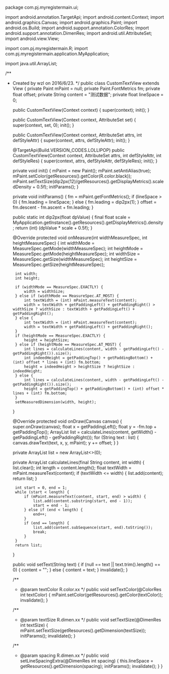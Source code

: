 package com.pj.myregistermain.ui;

import android.annotation.TargetApi;
import android.content.Context;
import android.graphics.Canvas;
import android.graphics.Paint;
import android.os.Build;
import android.support.annotation.ColorRes;
import android.support.annotation.DimenRes;
import android.util.AttributeSet;
import android.view.View;


import com.pj.myregistermain.R;
import com.pj.myregistermain.application.MyApplication;

import java.util.ArrayList;

/**
 * Created by wzl on 2016/6/23.
 */
public class CustomTextView extends View {
    private Paint mPaint = null;
    private Paint.FontMetrics fm;
    private float offset;
    private String content = "测试数据";
    private float lineSpace = 0;

    public CustomTextView(Context context) {
        super(context);
        init();
    }

    public CustomTextView(Context context, AttributeSet set) {
        super(context, set, 0);
        init();
    }

    public CustomTextView(Context context, AttributeSet attrs, int defStyleAttr) {
        super(context, attrs, defStyleAttr);
        init();
    }

    @TargetApi(Build.VERSION_CODES.LOLLIPOP)
    public CustomTextView(Context context, AttributeSet attrs, int defStyleAttr, int defStyleRes) {
        super(context, attrs, defStyleAttr, defStyleRes);
        init();
    }

    private void init() {
        mPaint = new Paint();
        mPaint.setAntiAlias(true);
        mPaint.setColor(getResources().getColor(R.color.black));
        mPaint.setTextSize(dip2px(12)/getResources().getDisplayMetrics().scaledDensity + 0.5f);
        initParams();
    }


    private void initParams() {
        fm = mPaint.getFontMetrics();
        if (lineSpace > 0) {
            fm.leading = lineSpace;
        } else {
            fm.leading = dip2px(1);
        }
        offset = fm.descent - fm.ascent + fm.leading;
    }

    public static int dip2px(float dpValue) {
        final float scale = MyApplication.getInstance().getResources().getDisplayMetrics().density;
        return (int) (dpValue * scale + 0.5f);
    }

    @Override
    protected void onMeasure(int widthMeasureSpec, int heightMeasureSpec) {
        int widthMode = MeasureSpec.getMode(widthMeasureSpec);
        int heightMode = MeasureSpec.getMode(heightMeasureSpec);
        int widthSize = MeasureSpec.getSize(widthMeasureSpec);
        int heightSize = MeasureSpec.getSize(heightMeasureSpec);

        int width;
        int height;

        if (widthMode == MeasureSpec.EXACTLY) {
            width = widthSize;
        } else if (widthMode == MeasureSpec.AT_MOST) {
            int textWidth = (int) mPaint.measureText(content);
            width = textWidth + getPaddingLeft() + getPaddingRight() > widthSize ? widthSize : textWidth + getPaddingLeft() + getPaddingRight();
        } else {
            int textWidth = (int) mPaint.measureText(content);
            width = textWidth + getPaddingLeft() + getPaddingRight();
        }
        if (heightMode == MeasureSpec.EXACTLY) {
            height = heightSize;
        } else if (heightMode == MeasureSpec.AT_MOST) {
            int lines = calculateLines(content, width - getPaddingLeft() - getPaddingRight()).size();
            int indeedHeight = getPaddingTop() + getPaddingBottom() + (int) offset * lines + (int) fm.bottom;
            height = indeedHeight > heightSize ? heightSize : indeedHeight;
        } else {
            int lines = calculateLines(content, width - getPaddingLeft() - getPaddingRight()).size();
            height = getPaddingTop() + getPaddingBottom() + (int) offset * lines + (int) fm.bottom;
        }
        setMeasuredDimension(width, height);
    }

    @Override
    protected void onDraw(Canvas canvas) {
        super.onDraw(canvas);
        float x = getPaddingLeft();
        float y = -fm.top + getPaddingTop();
        ArrayList<String> list = calculateLines(content, getWidth() - getPaddingLeft() - getPaddingRight());
        for (String text : list) {
            canvas.drawText(text, x, y, mPaint);
            y += offset;
        }
    }

    private ArrayList<String> list = new ArrayList<>(0);

    private ArrayList<String> calculateLines(final String content, int width) {
        list.clear();
        int length = content.length();
        float textWidth = mPaint.measureText(content);
        if (textWidth <= width) {
            list.add(content);
            return list;
        }

        int start = 0, end = 1;
        while (start < length) {
            if (mPaint.measureText(content, start, end) > width) {
                list.add(content.substring(start, end - 1));
                start = end - 1;
            } else if (end < length) {
                end++;
            }
            if (end == length) {
                list.add(content.subSequence(start, end).toString());
                break;
            }
        }
        return list;
    }

    public void setText(String text) {
        if (null == text || text.trim().length() == 0) {
            content = "";
        } else {
            content = text;
        }
        invalidate();
    }

    /**
     * @param textColor R.color.xx
     */
    public void setTextColor(@ColorRes int textColor) {
        mPaint.setColor(getResources().getColor(textColor));
        invalidate();
    }

    /**
     * @param textSize R.dimen.xx
     */
    public void setTextSize(@DimenRes int textSize) {
        mPaint.setTextSize(getResources().getDimension(textSize));
        initParams();
        invalidate();
    }

    /**
     * @param spacing R.dimen.xx
     */
    public void setLineSpacingExtra(@DimenRes int spacing) {
        this.lineSpace = getResources().getDimension(spacing);
        initParams();
        invalidate();
    }
}

